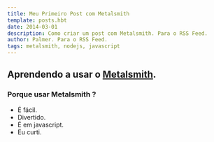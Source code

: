 ```yaml
---
title: Meu Primeiro Post com Metalsmith
template: posts.hbt
date: 2014-03-01
description: Como criar um post com Metalsmith. Para o RSS Feed.
author: Palmer. Para o RSS Feed.
tags: metalsmith, nodejs, javascript
---
```


## Aprendendo a usar o [Metalsmith](http://metalsmith.io).

### Porque usar Metalsmith ?

- É fácil.
- Divertido.
- É em javascript.
- Eu curti.